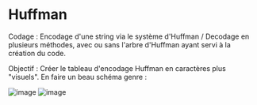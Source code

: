 # Huffman
Codage : Encodage d'une string via le système d'Huffman / Decodage en plusieurs méthodes, avec ou sans l'arbre d'Huffman ayant servi à la création du code.


Objectif : Créer le tableau d'encodage Huffman en caractères plus "visuels". En faire un beau schéma genre :

![image](https://user-images.githubusercontent.com/73140258/115443538-afa77e00-a213-11eb-8a03-e88636855961.png) ![image](https://user-images.githubusercontent.com/73140258/115443638-c948c580-a213-11eb-90d7-741d77c48bca.png)

